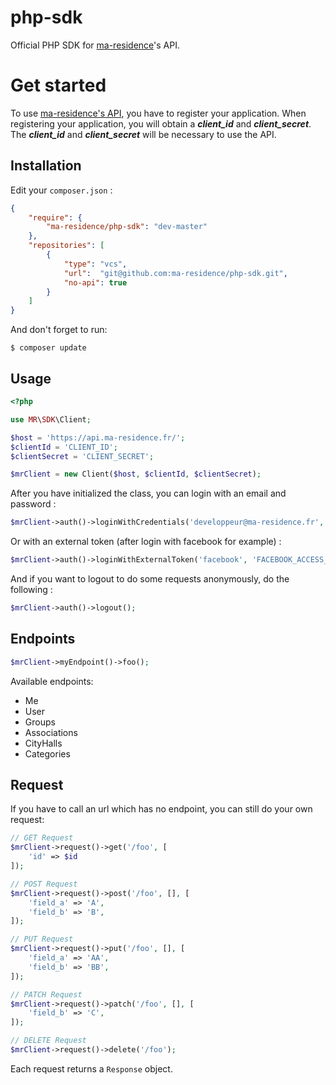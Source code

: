 # php-sdk

Official PHP SDK for [ma-residence](https://www.ma-residence.fr)'s API.

# Get started

To use [ma-residence's API](https://github.com/ma-residence/api), you have to register your application. When registering your application, you will obtain a ***client_id*** and ***client_secret***. 
The ***client_id*** and ***client_secret*** will be necessary to use the API.

## Installation

Edit your `composer.json` :

```json
{
    "require": {
        "ma-residence/php-sdk": "dev-master"
    },
    "repositories": [
        {
            "type": "vcs",
            "url":  "git@github.com:ma-residence/php-sdk.git",
            "no-api": true
        }
    ]
}
```

And don't forget to run:

    $ composer update

## Usage

```php
<?php

use MR\SDK\Client;

$host = 'https://api.ma-residence.fr/';
$clientId = 'CLIENT_ID';
$clientSecret = 'CLIENT_SECRET';

$mrClient = new Client($host, $clientId, $clientSecret);
```

After you have initialized the class, you can login with an email and password :

```php
$mrClient->auth()->loginWithCredentials('developpeur@ma-residence.fr', 'password');
```

Or with an external token (after login with facebook for example) :

```php
$mrClient->auth()->loginWithExternalToken('facebook', 'FACEBOOK_ACCESS_TOKEN');
```

And if you want to logout to do some requests anonymously, do the following :

```php
$mrClient->auth()->logout();
```

## Endpoints

```php
$mrClient->myEndpoint()->foo();
```

Available endpoints:

 - Me
 - User
 - Groups
 - Associations
 - CityHalls
 - Categories

## Request

If you have to call an url which has no endpoint, you can still do your own request:

```php
// GET Request
$mrClient->request()->get('/foo', [
    'id' => $id
]);

// POST Request
$mrClient->request()->post('/foo', [], [
    'field_a' => 'A',
    'field_b' => 'B',
]);

// PUT Request
$mrClient->request()->put('/foo', [], [
    'field_a' => 'AA',
    'field_b' => 'BB',
]);

// PATCH Request
$mrClient->request()->patch('/foo', [], [
    'field_b' => 'C',
]);

// DELETE Request
$mrClient->request()->delete('/foo');
```

Each request returns a `Response` object.
